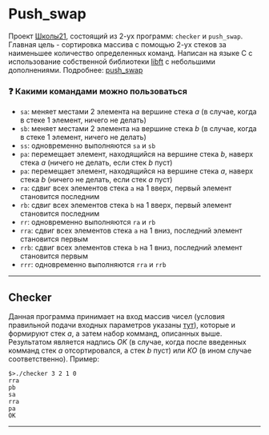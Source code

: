# Push_swap

Проект [Школы21](https://21-school.ru/), состоящий из 2-ух программ: `checker` и `push_swap`. Главная цель - сортировка массива с помощью 2-ух стеков за наименьшее количество определенных команд. Написан на языке C с использование собственной библиотеки [libft](https://github.com/G4S-LA/libft) с небольшими дополнениями.
Подробнее: [push_swap](https://github.com/G4S-LA/Push_swap/blob/master/resources/push_swap.en.pdf)

### :question: Какими командами можно пользоваться

* `sa`: меняет местами 2 элемента на вершине стека *a* (в случае, когда в стеке 1 элемент, ничего не делать)
* `sb`: меняет местами 2 элемента на вершине стека *b* (в случае, когда в стеке 1 элемент, ничего не делать)
* `ss`: одновременно выполняются `sa` и `sb`
* `pa`: перемещает элемент, находящийся на вершине стека *b*, наверх стека *a* (ничего не делать, если стек *b* пуст)
* `pa`: перемещает элемент, находящийся на вершине стека *a*, наверх стека *b* (ничего не делать, если стек *a* пуст)
* `ra`: сдвиг всех элементов стека `a` на 1 вверх, первый элемент становится последним
* `rb`: сдвиг всех элементов стека `b` на 1 вверх, первый элемент становится последним
* `rr`: одновременно выполняются `ra` и `rb`
* `rra`: сдвиг всех элементов стека `a` на 1 вниз, последний элемент становится первым
* `rrb`: сдвиг всех элементов стека `b` на 1 вниз, последний элемент становится первым
* `rrr`: одновременно выполняются `rra` и `rrb`

***

## Checker
Данная программа принимает на вход массив чисел (условия правильной подачи входных параметров указаны [тут](https://github.com/G4S-LA/Push_swap/blob/master/resources/push_swap.en.pdf)), которые и формируют стек *a*, а затем набор комманд, описанных выше. Результатом является надпись *OK* (в случае, когда после введенных комманд стек *a* отсортировался, а стек *b* пуст) или *KO* (в ином случае соответственно).
Пример:
```
$>./checker 3 2 1 0
rra
pb
sa
rra
pa
OK
```
***
